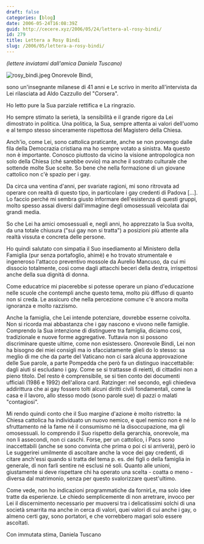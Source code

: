 ```yaml
---
draft: false
categories: [blog]
date: 2006-05-24T16:08:39Z
guid: http://cecere.xyz/2006/05/24/lettera-al-rosy-bindi/
id: 279
title: Lettera a Rosy Bindi
slug: /2006/05/lettera-a-rosy-bindi/
---
```


_(lettere inviatami dall'amica Daniela Tuscano)_ 

<img align="left" title="rosy_bindi.jpeg" id="image278" alt="rosy_bindi.jpeg" src="http://cecere.xyz/wp-content/uploads/sites/3/2006/05/rosy_bindi.jpeg" />Onorevole Bindi,
  
sono un'insegnante milanese di 41 anni e Le scrivo in merito all'intervista da Lei rilasciata ad Aldo Cazzullo del "Corsera".
  
Ho letto pure la Sua parziale rettifica e La ringrazio.
  
Ho sempre stimato la serietà, la sensibilità e il grande rigore da Lei dimostrato in politica. Una politica, la Sua, sempre attenta ai valori dell'uomo e al tempo stesso sinceramente rispettosa del Magistero della Chiesa.
  
Anch'io, come Lei, sono cattolica praticante, anche se non provengo dalle fila della Democrazia cristiana ma ho sempre votato a sinistra. Ma questo non è importante. Conosco piuttosto da vicino la visione antropologica non solo della Chiesa (ché sarebbe ovvio) ma anche il sostrato culturale che sottende molte Sue scelte. So bene che nella formazione di un giovane cattolico non c'è spazio per i gay.
  
Da circa una ventina d'anni, per svariate ragioni, mi sono ritrovata ad operare con realtà di questo tipo, in particolare i gay credenti di Padova […]. Lo faccio perché mi sembra giusto informare dell'esistenza di questi gruppi, molto spesso assai diversi dall'immagine degli omosessuali veicolata dai grandi media.
  
So che Lei ha amici omosessuali e, negli anni, ho apprezzato la Sua svolta, da una totale chiusura ("sui gay non si tratta") a posizioni più attente alla realtà vissuta e concreta delle persone.
  
Ho quindi salutato con simpatia il Suo insediamento al Ministero della Famiglia (pur senza portafoglio, ahimè) e ho trovato strumentale e ingeneroso l'attacco preventivo mossole da Aurelio Mancuso, da cui mi dissocio totalmente, così come dagli attacchi beceri della destra, irrispettosi anche della sua dignità di donna.
  
Come educatrice mi piacerebbe si potesse operare un piano d'educazione nelle scuole che contempli anche questo tema, molto più diffuso di quanto non si creda. Le assicuro che nella percezione comune c'è ancora molta ignoranza e molto razzismo.
  
Anche la famiglia, che Lei intende potenziare, dovrebbe esserne coivolta. Non si ricorda mai abbastanza che i gay nascono e vivono nelle famiglie. Comprendo la Sua intenzione di distinguere tra famiglia, diciamo così, tradizionale e nuove forme aggregative. Tuttavia non si possono discriminare queste ultime, come non esistessero. Onorevole Bindi, Lei non ha bisogno dei miei consigli ma io sfacciatamente glieli do lo stesso: sa meglio di me che da parte del Vaticano non ci sarà alcuna approvazione delle Sue parole, a parte Pompedda che però fa un distinguo inaccettabile: dagli aiuti si escludano i gay. Come se si trattasse di reietti, di cittadini non a pieno titolo. Del resto è comprensibile, se si tien conto dei documenti ufficiali (1986 e 1992) dell'allora card. Ratzinger: nel secondo, egli chiedeva addirittura che ai gay fossero tolti alcuni diritti civili fondamentali, come la casa e il lavoro, allo stesso modo (sono parole sue) di pazzi o malati "contagiosi".
  
Mi rendo quindi conto che il Suo margine d'azione è molto ristretto: la Chiesa cattolica ha individuato un nuovo nemico, e quel nemico non è né lo sfruttamento né la fame né il consumismo né la disoccupazione, ma gli omosessuali. Io comprendo il Suo rispetto della gerarchia, onorevole, ma non li assecondi, non ci caschi. Forse, per un cattolico, i Pacs sono inaccettabili (anche se sono convinta che prima o poi ci si arriverà), però io Le suggerirei umilmente di ascoltare anche la voce dei gay credenti, di citare anch'essi quando si tratta del tema p. es. dei figli o della famiglia in generale, di non farli sentire né esclusi né soli. Quanto alle unioni, giustamente si deve rispettare chi ha operato una scelta - coatta o meno - diversa dal matrimonio, senza per questo svalorizzare quest'ultimo.
  
Come vede, non ho indicazioni programmatiche da fornirLe, ma solo idee tratte da esperienze. Le chiedo semplicemente di non arretrare, invoco per Lei il discernimento necessario per muoversi tra i delicatissimi solchi di una società smarrita ma anche in cerca di valori, quei valori di cui anche i gay, o almeno certi gay, sono portatori, e che vorrebbero magari solo essere ascoltati.

Con immutata stima, Daniela Tuscano